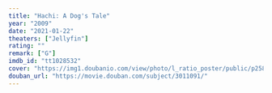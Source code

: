 ```yaml
---
title: "Hachi: A Dog's Tale"
year: "2009"
date: "2021-01-22"
theaters: ["Jellyfin"]
rating: ""
remark: ["G"]
imdb_id: "tt1028532"
cover: "https://img1.doubanio.com/view/photo/l_ratio_poster/public/p2587099240.jpg"
douban_url: "https://movie.douban.com/subject/3011091/"
---
```

